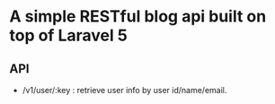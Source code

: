# A simple RESTful blog api built on top of Laravel 5

## API

* /v1/user/:key : retrieve user info by user id/name/email.
